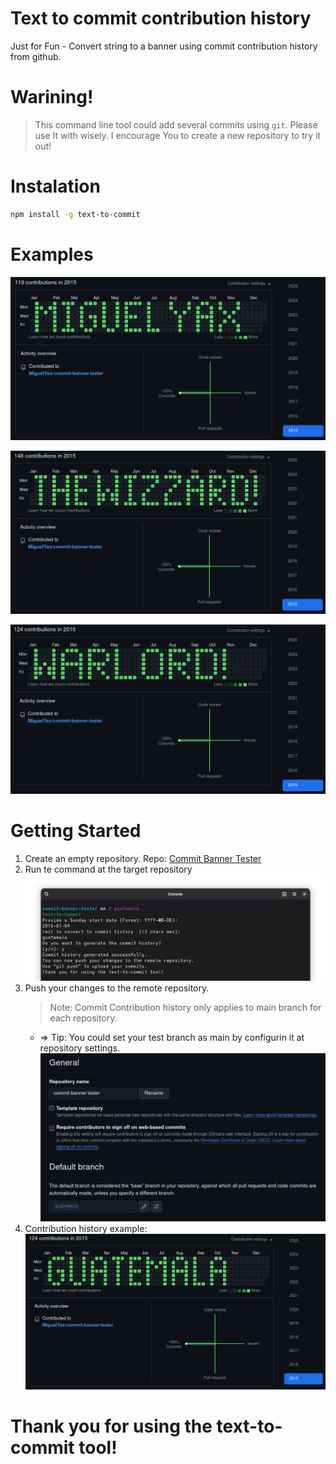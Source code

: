 # Text to commit contribution history
Just for Fun - Convert string to a banner using commit contribution history from github.

# Warining!
> This command line tool could add several commits using `git`. Please use It with wisely. I encourage You to create a new repository to try it out!

# Instalation
```sh
npm install -g text-to-commit
```

# Examples

![Miguel Yax](./img/full-name.png)

![The Wizzard!](./img/the-wizzard.png)

![Warlord!](./img/warlord.png)

# Getting Started
1. Create an empty repository.
    Repo: [Commit Banner Tester](https://github.com/MiguelYax/commit-banner-tester)
2. Run te command at the target repository
    ![Guatemala output](./img/guatemala-cmd.png)
3. Push your changes to the remote repository.
   > Note: Commit Contribution history only applies to main branch for each repository.
   - => Tip: You could set your test branch as main by configurin it at repository settings.
   ![General Settings](./img/repo-general-config.png)
4. Contribution history example: 
    ![Guatemala](./img/guatemala.png)

# Thank you for using the text-to-commit tool!
